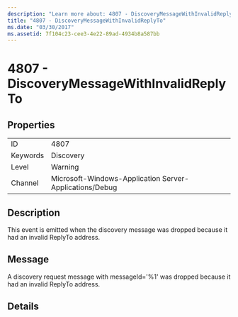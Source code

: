 ```yaml
---
description: "Learn more about: 4807 - DiscoveryMessageWithInvalidReplyTo"
title: "4807 - DiscoveryMessageWithInvalidReplyTo"
ms.date: "03/30/2017"
ms.assetid: 7f104c23-cee3-4e22-89ad-4934b8a587bb
---
```

# 4807 - DiscoveryMessageWithInvalidReplyTo

## Properties  
  
|||  
|-|-|  
|ID|4807|  
|Keywords|Discovery|  
|Level|Warning|  
|Channel|Microsoft-Windows-Application Server-Applications/Debug|  
  
## Description  

 This event is emitted when the discovery message was dropped because it had an invalid ReplyTo address.  
  
## Message  

 A discovery request message with messageId='%1' was dropped because it had an invalid ReplyTo address.  
  
## Details
